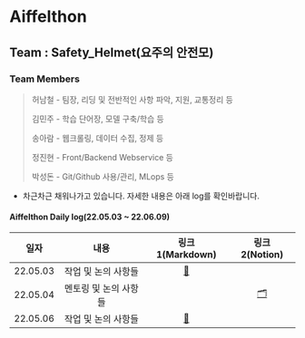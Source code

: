 # Aiffelthon
## Team : Safety_Helmet(요주의 안전모)
### Team Members
> 허남철 - 팀장, 리딩 및 전반적인 사항 파악, 지원, 교통정리 등
>
> 김민주 - 학습 단어장, 모델 구축/학습 등
>
> 송아람 - 웹크롤링, 데이터 수집, 정제 등
>
> 정진현 - Front/Backend Webservice 등
>
> 박성돈 - Git/Github 사용/관리, MLops 등

- 차근차근 채워나가고 있습니다. 자세한 내용은 아래 log를 확인바랍니다.

#### Aiffelthon Daily log(22.05.03 ~ 22.06.09)
|일자|내용|링크1(Markdown)|링크2(Notion)|
|:---:|:---:|:---:|:---:|
|22.05.03|작업 및 논의 사항들|[📝](https://github.com/ai-castlemoney/Safety_Helmet/blob/master/daily_log/220503.md)
|22.05.04|멘토링 및 논의 사항들||[🗂](https://www.notion.so/modulabs/22-05-04-6a9cefa6450a4d88bf32fd38e17ecb91)
|22.05.06|작업 및 논의 사항들|[📝](https://github.com/ai-castlemoney/Safety_Helmet/blob/master/daily_log/220506.md)